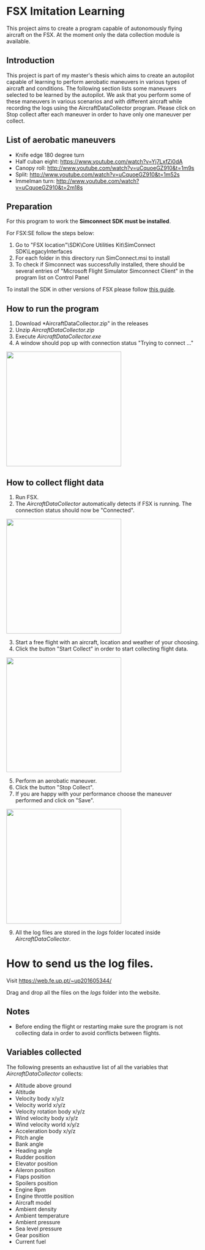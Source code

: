 # FSX Imitation Learning
This project aims to create a program capable of autonomously flying aircraft on the FSX.
At the moment only the data collection module is available.


## Introduction
This project is part of my master's thesis which aims to create an autopilot capable of learning to perform aerobatic maneuvers in various types of aircraft and conditions.
The following section lists some maneuvers selected to be learned by the autopilot.
We ask that you perform some of these maneuvers in various scenarios and with different aircraft while recording the logs using the AircraftDataCollector program.
Please click on Stop collect after each maneuver in order to have only one maneuver per collect.


## List of aerobatic maneuvers
- Knife edge 180 degree turn
- Half cuban eight: https://www.youtube.com/watch?v=Yj7LxfZi0dA
- Canopy roll: http://www.youtube.com/watch?v=uCquoeGZ910&t=1m9s
- Split: http://www.youtube.com/watch?v=uCquoeGZ910&t=1m52s
- Immelman turn: http://www.youtube.com/watch?v=uCquoeGZ910&t=2m18s





## Preparation

For this program to work the **Simconnect SDK must be installed**. 

For FSX:SE follow the steps below:
1. Go to "FSX location"\SDK\Core Utilities Kit\SimConnect SDK\LegacyInterfaces
2. For each folder in this directory run SimConnect.msi to install
3. To check if Simconnect was successfully installed, there should be several entries of "Microsoft Flight Simulator Simconnect Client" in the program list on Control Panel

To install the SDK in other versions of FSX please follow [this guide](https://www.fsdeveloper.com/wiki/index.php?title=SDK_Installation_(FSX)).



## How to run the program

1. Download *AircraftDataCollector.zip" in the releases
2. Unzip *AircraftDataCollector.zip* 
3. Execute *AircraftDataCollector.exe*
4. A window should pop up with connection status "Trying to connect ..."
<img src="https://i.imgur.com/sgwSDf8.png" width="300">



## How to collect flight data

1. Run FSX.
2. The *AircraftDataCollector* automatically detects if FSX is running. The connection status should now be "Connected".

<img src="https://i.imgur.com/3dPRiMU.png" width="300">

3. Start a free flight with an aircraft, location and weather of your choosing.
4. Click the button "Start Collect" in order to start collecting flight data.

<img src="https://i.imgur.com/LgoFdVJ.png" width="300">

5. Perform an aerobatic maneuver.
6. Click the button "Stop Collect".
7. If you are happy with your performance choose the maneuver performed and click on "Save".

<img src="https://i.imgur.com/cJ9yuhC.png" width="300">

9. All the log files are stored in the *logs* folder located inside *AircraftDataCollector*. 

# How to send us the log files.

Visit https://web.fe.up.pt/~up201605344/

Drag and drop all the files on the *logs* folder into the website.

## Notes
* Before ending the flight or restarting make sure the program is not collecting data in order to avoid conflicts between flights.

## Variables collected

The following presents an exhaustive list of all the variables that *AircraftDataCollector* collects:

* Altitude above ground
* Altitude
* Velocity body x/y/z
* Velocity world x/y/z
* Velocity rotation body x/y/z
* Wind velocity body x/y/z
* Wind velocity world x/y/z
* Acceleration body x/y/z
* Pitch angle 
* Bank angle
* Heading angle
* Rudder position
* Elevator position
* Aileron position
* Flaps position
* Spoilers position
* Engine Rpm
* Engine throttle position
* Aircraft model
* Ambient density
* Ambient temperature	
* Ambient pressure
* Sea level pressure
* Gear position
* Current fuel
